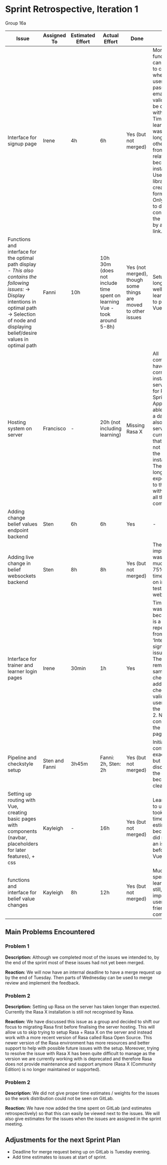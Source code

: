 # Sprint Retrospective, Iteration 1
Group 16a

| **Issue**                                                                                                                                                                                                        | **Assigned To** | **Estimated Effort** | **Actual Effort**                                                        | **Done**                                                       | **Notes**                                                                                                                                                                                                                                                                                                                                                                   |
|------------------------------------------------------------------------------------------------------------------------------------------------------------------------------------------------------------------|-----------------|----------------------|--------------------------------------------------------------------------|----------------------------------------------------------------|-----------------------------------------------------------------------------------------------------------------------------------------------------------------------------------------------------------------------------------------------------------------------------------------------------------------------------------------------------------------------------|
| Interface for signup page                                                                                                                                                                                        | Irene           | 4h                   | 6h                                                                       | Yes (but not merged)                                           | More functionality can be added to check whether username, password and email can be valid; needs to be discussed with the group. Time spent learning Vue was not as long as for the other frontend-related issues because installing the Userfront core library made creating the form easier. Only thing left to do is to connect it to the login pages by adding a link. |
| Functions and interface for the optimal path display - *This also contains the following issues:* -> Display intentions in optimal path -> Selection of node and displaying belief/desire values in optimal path | Fanni           | 10h                  | 10h 30m (does not include time spent on learning Vue - took around 5-8h) | Yes (not merged), though some things are moved to other issues | Setup took a long time, as well as learning how to properly use Vue.                                                                                                                                                                                                                                                                                                        |
| Hosting system on server                                                                                                                                                                                         | Francisco       | -                    | 20h (not including learning)                                             | Missing Rasa X                                                 | All components have been correctly installed on the server except for Rasa X. BDI Spring Boot Application is able to run with a database also on the server. The current issue is that Rasa does not recognise the Rasa X installation. The setup took longer than expected due to the issues with installing all the Rasa components                                       |
| Adding change belief values endpoint backend                                                                                                                                                                     | Sten            | 6h                   | 6h                                                                       | Yes                                                            | -                                                                                                                                                                                                                                                                                                                                                                           |
| Adding live change in belief websockets backend                                                                                                                                                                  | Sten            | 8h                   | 8h                                                                       | Yes (but not merged)                                           | The initial implementation was actually much faster. 75% of the time was spent on integration tests for the websockets.                                                                                                                                                                                                                                                     |
| Interface for trainer and learner login pages                                                                                                                                                                    | Irene           | 30min                | 1h                                                                       | Yes                                                            | Time spent was very low because there is a lot of repeated code from the ‘Interface for signup page’ issue. Therefore, the remarks the same: 1. More checks can be added to check the validity of the username and the password. 2. Needs to be connected to the signup page via a link.                                                                                    |
| Pipeline and checkstyle setup                                                                                                                                                                                    | Sten and Fanni  | 3h45m                | Fanni: 2h, Sten: 2h                                                      | Yes (but not merged)                                           | Initial confusion on exact setup, but after discussion in the group it became more clear.                                                                                                                                                                                                                                                                                   |
| Setting up routing with Vue, creating basic pages with components (navbar, placeholders for later features), + css                                                                                               | Kayleigh        | -                    | 16h                                                                      | Yes (but not merged)                                           | Learning how to use Vue took a long time. No estimated time because we did not assign an issue beforehand for Vue routing.                                                                                                                                                                                                                                                  |
| functions and interface for belief value changes                                                                                                                                                                 | Kayleigh        | 8h                   | 12h                                                                      | Yes (but not merged)                                           | Much time spent on learning Vue still, + improving user-friendliness of component                                                                                                                                                                                                                                                                                           |


## Main Problems Encountered

### Problem 1

**Description:** Although we completed most of the issues we intended to, by the end of the sprint most of these issues had not yet been merged.

**Reaction:** We will now have an internal deadline to have a merge request up by the end of Tuesday. Then parts of Wednesday can be used to merge review and implement the feedback.

### Problem 2

**Description:** Setting up Rasa on the server has taken longer than expected. Currently the Rasa X installation is still not recognised by Rasa.

**Reaction:** We have discussed this issue as a group and decided to shift our focus to migrating Rasa first before finalising the server hosting. This will allow us to skip trying to setup Rasa + Rasa X on the server and instead work with a more recent version of Rasa called Rasa Open Source. This newer version of the Rasa environment has more resources and better support to help with possible future issues with the setup. Moreover, trying to resolve the issue with Rasa X has been quite difficult to manage as the version we are currently working with is deprecated and therefore Rasa does not provide maintenance and support anymore (Rasa X (Community Edition) is no longer maintained or supported).

### Problem 2

**Description:** We did not give proper time estimates / weights for the issues so the work distribution could not be seen on GitLab.

**Reaction:** We have now added the time spent on GitLab (and estimates retrospectively) so that this can easily be viewed next to the issues. We will also give estimates for the issues when the issues are assigned in the sprint meeting.

## Adjustments for the next Sprint Plan
- Deadline for merge request being up on GitLab is Tuesday evening. 
- Add time estimates to issues at start of sprint.